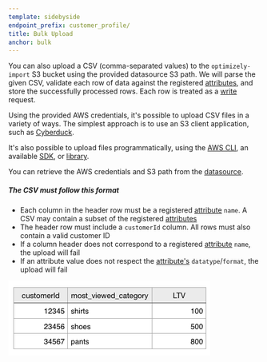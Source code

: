```yaml
---
template: sidebyside
endpoint_prefix: customer_profile/
title: Bulk Upload
anchor: bulk
---
```


You can also upload a CSV (comma-separated values) to the `optimizely-import` S3 bucket using the provided datasource S3
path.  We will parse the given CSV, validate each row of data against the registered
[attributes](/rest/customer_profiles#dcp_attributes), and store the successfully processed rows.  Each row is treated as
a [write](/rest/customer_profiles#update-customer-profile) request.

Using the provided AWS credentials, it's possible to upload CSV files in a variety of ways.  The simplest approach is to
use an S3 client application, such as [Cyberduck](http://www.cyberduck.io/?l=en).

It's also possible to upload files programmatically, using the [AWS
CLI](http://docs.aws.amazon.com/cli/latest/userguide/using-s3-commands.html), an available
[SDK](https://aws.amazon.com/tools/), or [library](http://boto3.readthedocs.org/en/latest/reference/services/s3.html).

You can retrieve the AWS credentials and S3 path from the [datasource](/rest/customer_profiles#read-dcpdatasource).

##### The CSV must follow this format
- Each column in the header row must be a registered [attribute](/rest/customer_profiles#dcp_attributes) `name`. A CSV
  may contain a subset of the registered [attributes](/rest/customer_profiles#dcp_attributes)
- The header row must include a `customerId` column. All rows must also contain a valid customer ID
- If a column header does not correspond to a registered [attribute](/rest/customer_profiles#dcp_attributes) `name`, the
  upload will fail
- If an attribute value does not respect the [attribute's](/rest/customer_profiles#dcp_attributes) `datatype`/`format`,
  the upload will fail


<img src="/assets/img/dcp/csv.png">
